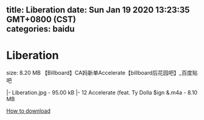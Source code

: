 
title: Liberation
date: Sun Jan 19 2020 13:23:35 GMT+0800 (CST)    
categories: baidu
---

# Liberation
size: 8.20 MB
 【Billboard】CA妈新单Accelerate【billboard后花园吧】_百度贴吧
 
|- Liberation.jpg - 95.00 kB
|- 12 Accelerate (feat. Ty Dolla $ign &.m4a - 8.10 MB

[How to download](https://bpcam.bemobtrk.com/go/2ceec3aa-1ca2-46d6-b9ff-aaa5c184517c?jno=404)